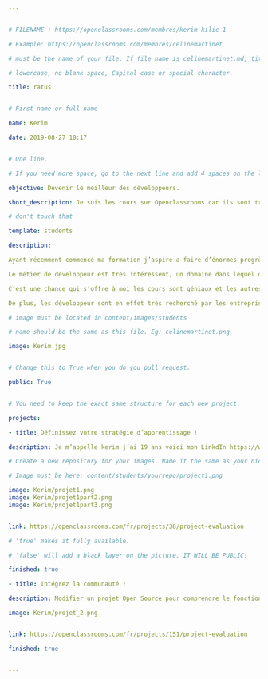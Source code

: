 ```yaml
---


# FILENAME : https://openclassrooms.com/membres/kerim-kilic-1

# Example: https://openclassrooms.com/membres/celinemartinet

# must be the name of your file. If file name is celinemartinet.md, title is celinemartinet.

# lowercase, no blank space, Capital case or special character.

title: ratus


# First name or full name

name: Kerim

date: 2019-08-27 18:17


# One line.

# If you need more space, go to the next line and add 4 spaces on the left, as in 'description'.

objective: Devenir le meilleur des développeurs.

short_description: Je suis les cours sur Openclassrooms car ils sont très complet.

# don't touch that

template: students

description:

Ayant récemment commencé ma formation j’aspire a faire d’énormes progrès et à ne jamais abandonner.

Le métier de développeur est très intéressent, un domaine dans lequel on ne peut pratiquer seulement lorsque l’on aime ce que l’on fait.

C’est une chance qui s’offre à moi les cours sont géniaux et les autres étudiants nous apportent leur aides.

De plus, les développeur sont en effet très recherché par les entreprises.

# image must be located in content/images/students

# name should be the same as this file. Eg: celinemartinet.png

image: Kerim.jpg


# Change this to True when you do you pull request.

public: True


# You need to keep the exact same structure for each new project.

projects:

- title: Définissez votre stratégie d’apprentissage !

description: Je m’appelle kerim j’ai 19 ans voici mon LinkdIn https://www.linkedin.com/in/karim-kilic-06697218a/

# Create a new repository for your images. Name it the same as your nickname and profile picture.

# Image must be here: content/students/yourrepo/project1.png

image: Kerim/projet1.png
image: Kerim/projet1part2.png
image: Kerim/projet1part3.png


link: https://openclassrooms.com/fr/projects/38/project-evaluation

# 'true' makes it fully available.

# 'false' will add a black layer on the picture. IT WILL BE PUBLIC!

finished: true

- title: Intégrez la communauté !

description: Modifier un projet Open Source pour comprendre le fonctionnement de Git, de Github et des pull requests. 

image: Kerim/projet_2.png


link: https://openclassrooms.com/fr/projects/151/project-evaluation

finished: true


---
```


